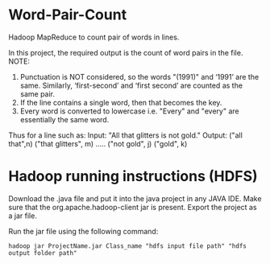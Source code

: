 # Word-Pair-Count
Hadoop MapReduce to count pair of words in lines.

In this project, the required output is the count of word pairs in the file. 
NOTE: 
1. Punctuation is NOT considered, so the words "(1991)" and ‘1991’ are the same. Similarly, ‘first-second’ and ‘first second’ are counted as the same pair.
2. If the line contains a single word, then that becomes the key.
3. Every word is converted to lowercase i.e. "Every" and "every" are essentially the same word.

Thus for a line such as:
Input: "All that glitters is not gold."
Output: ("all that",n) ("that glitters", m) ..... ("not gold", j) ("gold", k)


# Hadoop running instructions (HDFS)
Download the .java file and put it into the java project in any JAVA IDE.
Make sure that the org.apache.hadoop-client jar is present.
Export the project as a jar file.

Run the jar file using the following command:
```
hadoop jar ProjectName.jar Class_name "hdfs input file path" "hdfs output folder path"
```
 
